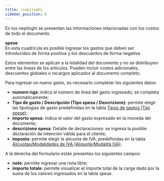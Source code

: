 ```yaml
---
title: riepiloghi
sidebar_position: 6
---
```


En los riepiloghi se presentan las informaciones relacionadas con los costos de todo el documento.

**spese**  
En esta cuadrícula es posible ingresar los gastos que deben ser introducidos de forma positiva y los descuentos de forma negativa.

Estos elementos se aplican a la totalidad del documento y no se distribuyen entre las líneas de los artículos. Pueden incluir costos adicionales, descuentos globales o recargos aplicados al documento completo.

Para ingresar un nuevo gasto, es necesario completar los siguientes datos:

- **numero riga**: indica el número de línea del gasto ingresado; se completa automáticamente;  
- **Tipo de gasto / Descripción (Tipo spesa / Descrizione)**: permite elegir las tipologías de gasto predefinidas en la tabla [Tipos de gastos (Tipi spese)](/docs/configurations/tables/general-settings/expenses-types/);  
- **importo spesa**: indica el valor del gasto expresado en la moneda del documento;  
- **descrizione spesa**: Detalle de declaraciones: se ingresa la posible declaración de intención válida para el cliente;  
- **imposta**: permite elegir la alícuota de IVA, predefinidas en la tabla [Alícuotas/Modalidades de IVA (Aliquote/Modalità IVA)](/docs/configurations/tables/finance/vat-rates/).  

A la derecha del formulario están presentes los siguientes campos:

- **note**: permite ingresar una nota libre;  
- **importo totale**: permite visualizar el importe total de la carga dado por la suma de los valores ingresados en la tabla *spese*.